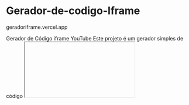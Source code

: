 # Gerador-de-codigo-Iframe


geradoriframe.vercel.app<br>

Gerador de Código iframe YouTube
Este projeto é um gerador simples de código <iframe> para vídeos do YouTube.<br><br>
✅ O usuário insere o link do vídeo.<br>
✅ O sistema extrai automaticamente o ID do vídeo.<br>
✅ Gera o código de incorporação (embed) pronto para copiar e colar em sites ou blogs.<br>
✅ Permite copiar o código gerado com um clique.<br>

Ideal para quem deseja incorporar vídeos do YouTube de forma rápida e prática!
